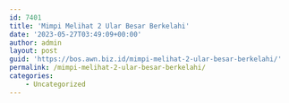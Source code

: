 ```yaml
---
id: 7401
title: 'Mimpi Melihat 2 Ular Besar Berkelahi'
date: '2023-05-27T03:49:09+00:00'
author: admin
layout: post
guid: 'https://bos.awn.biz.id/mimpi-melihat-2-ular-besar-berkelahi/'
permalink: /mimpi-melihat-2-ular-besar-berkelahi/
categories:
    - Uncategorized
---
```



